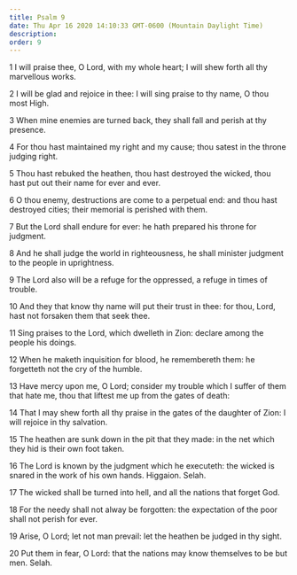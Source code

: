 ```yaml
---
title: Psalm 9
date: Thu Apr 16 2020 14:10:33 GMT-0600 (Mountain Daylight Time)
description: 
order: 9
---
```


<p>
  1 I will praise thee, O Lord, with my whole heart; I will shew forth all thy
  marvellous works.
</p>
<p>
  2 I will be glad and rejoice in thee: I will sing praise to thy name, O thou
  most High.
</p>
<p>
  3 When mine enemies are turned back, they shall fall and perish at thy
  presence.
</p>
<p>
  4 For thou hast maintained my right and my cause; thou satest in the throne
  judging right.
</p>
<p>
  5 Thou hast rebuked the heathen, thou hast destroyed the wicked, thou hast put
  out their name for ever and ever.
</p>
<p>
  6 O thou enemy, destructions are come to a perpetual end: and thou hast
  destroyed cities; their memorial is perished with them.
</p>
<p>
  7 But the Lord shall endure for ever: he hath prepared his throne for
  judgment.
</p>
<p>
  8 And he shall judge the world in righteousness, he shall minister judgment to
  the people in uprightness.
</p>
<p>
  9 The Lord also will be a refuge for the oppressed, a refuge in times of
  trouble.
</p>
<p>
  10 And they that know thy name will put their trust in thee: for thou, Lord,
  hast not forsaken them that seek thee.
</p>
<p>
  11 Sing praises to the Lord, which dwelleth in Zion: declare among the people
  his doings.
</p>
<p>
  12 When he maketh inquisition for blood, he remembereth them: he forgetteth
  not the cry of the humble.
</p>
<p>
  13 Have mercy upon me, O Lord; consider my trouble which I suffer of them that
  hate me, thou that liftest me up from the gates of death:
</p>
<p>
  14 That I may shew forth all thy praise in the gates of the daughter of Zion:
  I will rejoice in thy salvation.
</p>
<p>
  15 The heathen are sunk down in the pit that they made: in the net which they
  hid is their own foot taken.
</p>
<p>
  16 The Lord is known by the judgment which he executeth: the wicked is snared
  in the work of his own hands. Higgaion. Selah.
</p>
<span></span>
<p>
  17 The wicked shall be turned into hell, and all the nations that forget God.
</p>
<p>
  18 For the needy shall not alway be forgotten: the expectation of the poor
  shall not perish for ever.
</p>
<p>
  19 Arise, O Lord; let not man prevail: let the heathen be judged in thy sight.
</p>
<p>
  20 Put them in fear, O Lord: that the nations may know themselves to be but
  men. Selah.
</p>
